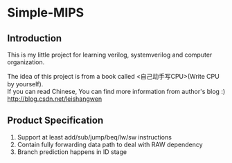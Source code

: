 # Simple-MIPS
## Introduction
This is my little project for learning verilog, systemverilog and computer organization.
    
The idea of this project is from a book called <自己动手写CPU>(Write CPU by yourself).     
If you can read Chinese, You can find more information from author's blog :) http://blog.csdn.net/leishangwen    

## Product Specification
1. Support at least add/sub/jump/beq/lw/sw instructions  
2. Contain fully forwarding data path to deal with RAW dependency
3. Branch prediction happens in ID stage
